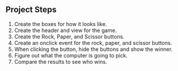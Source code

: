 Project Steps
---------------------------------------------------------------------------
1. Create the boxes for how it looks like.
2. Create the header and view for the game.
3. Create the Rock, Paper, and Scissor buttons.
4. Create an onclick event for the rock, paper, and scissor buttons.
5. When clicking the button, hide the buttons and show the winner.
6. Figure out what the computer is going to pick.
7. Compare the results to see who wins.
